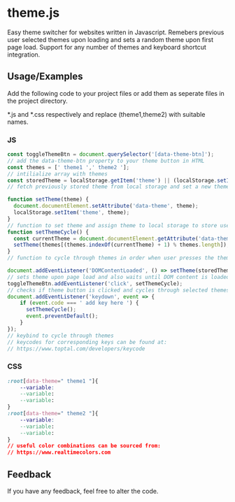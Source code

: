 
# theme.js

Easy theme switcher for websites written in Javascript. Remebers previous user selected themes upon loading and sets a random theme upon first page load. Support for any number of themes and keyboard shortcut integration.


## Usage/Examples
Add the following code to your project files or add them as seperate files in the project directory.

*.js and *.css respectively and replace (theme1,theme2) with suitable names.
### JS
```javascript
const toggleThemeBtn = document.querySelector('[data-theme-btn]');
// add the data-theme-btn property to your theme button in HTML
const themes = [' theme1 ',' theme2 '];
// intilialize array with themes
const storedTheme = localStorage.getItem('theme') || (localStorage.setItem('theme', themes[0]), themes[0]);
// fetch previously stored theme from local storage and set a new theme if local storage is empty i.e. first page load

function setTheme(theme) {
  document.documentElement.setAttribute('data-theme', theme);
  localStorage.setItem('theme', theme);
}
// function to set theme and assign theme to local storage to store user preference
function setThemeCycle() {
  const currentTheme = document.documentElement.getAttribute('data-theme');
  setTheme(themes[(themes.indexOf(currentTheme) + 1) % themes.length]);
}
// function to cycle through themes in order when user presses the theme button

document.addEventListener('DOMContentLoaded', () => setTheme(storedTheme));
// sets theme upon page load and also waits until DOM content is loaded
toggleThemeBtn.addEventListener('click', setThemeCycle);
// checks if theme button is clicked and cycles through selected themes
document.addEventListener('keydown', event => {
    if (event.code === ' add key here ') {
      setThemeCycle();
      event.preventDefault();
    }
});
// keybind to cycle through themes
// keycodes for corresponding keys can be found at:
// https://www.toptal.com/developers/keycode

```
### CSS
```css
:root[data-theme=" theme1 "]{
    --variable:
    --variable:
    --variable:
}
:root[data-theme=" theme2 "]{
    --variable:
    --variable:
    --variable:
}
// useful color combinations can be sourced from:
// https://www.realtimecolors.com
```


## Feedback

If you have any feedback, feel free to alter the code.

